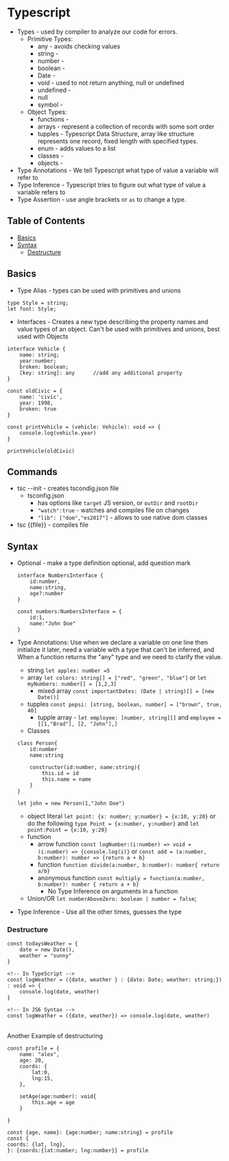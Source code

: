 # Typescript

-   Types - used by compiler to analyze our code for errors.
    -   Primitive Types:
        -   any - avoids checking values
        -   string -
        -   number -
        -   boolean -
        -   Date -
        -   void - used to not return anything, null or undefined
        -   undefined -
        -   null
        -   symbol -
    -   Object Types:
        -   functions -
        -   arrays - represent a collection of records with some sort order
        -   tupples - Typescript Data Structure, array like structure represents one record, fixed length with specified types.
        -   enum - adds values to a list
        -   classes -
        -   objects -
-   Type Annotations - We tell Typescript what type of value a variable will refer to
-   Type Inference - Typescript tries to figure out what type of value a variable refers to
-   Type Assertion - use angle brackets or `as` to change a type.

## Table of Contents

-   [Basics](#basics)
-   [Syntax](#syntax)
    -   [Destructure](#destructure)

## Basics

-   Type Alias - types can be used with primitives and unions

```
type Style = string;
let font: Style;
```

-   Interfaces - Creates a new type describing the property names and value types of an object. Can't be used with primitives and unions, best used with Objects

```
interface Vehicle {
    name: string;
    year:number;
    broken: boolean;
    [key: string]: any      //add any additional property
}

const oldCivic = {
    name: 'civic',
    year: 1998,
    broken: true
}

const printVehicle = (vehicle: Vehicle): void => {
    console.log(vehicle.year)
}

printVehicle(oldCivic)
```

## Commands

-   tsc --init - creates tscondig.json file
    -   tsconfig.json
        -   has options like `target` JS version, or `outDir` and `rootDir`
        -   `"watch":true` - watches and compiles file on changes
        -   `"lib": ["dom","es2017"]` - allows to use native dom classes
-   tsc {{file}} - compiles file

## Syntax

-   Optional - make a type definition optional, add question mark

    ```
    interface NumbersInterface {
        id:number,
        name:string,
        age?:number
    }

    const numbers:NumbersInterface = {
        id:1,
        name:"John Doe"
    }
    ```

-   Type Annotations: Use when we declare a variable on one line then initialize it later, need a variable with a type that can't be inferred, and When a function returns the "any" type and we need to clarify the value.

    -   string `let apples: number =5`
    -   array `let colors: string[] = ["red", "green", "blue"]` or `let myNumbers: number[] = [1,2,3]`
        -   mixed array `const importantDates: (Date | string)[] = [new Date()]`
    -   tupples `const pepsi: [string, boolean, number] = ["brown", true, 40]`
        -   tupple array - `let employee: [number, string][]` and `employee = [[1,"Brad"], [2, "John"],]`
    -   Classes

    ```
    class Person{
        id:number
        name:string

        constructor(id:number, name:string){
            this.id = id
            this.name = name
        }
    }

    let john = new Person(1,"John Doe")
    ```

    -   object literal `let point: {x: number; y:number} = {x:10, y:20}` or do the following `type Point = {x:number, y:number}` and `let point:Point = {x:10, y:20}`
    -   function
        -   arrow function `const logNumber:(i:number) => void = (i:number) => {console.log(i)}` or `const add = (a:number, b:number): number => {return a + b}`
        -   function `function divide(a:number, b:number): number{ return a/b}`
        -   anonymous function `const multiply = function(a:number, b:number): number { return a + b}`
            -   No Type Inference on arguments in a function
    -   Union/OR `let numberAboveZero: boolean | number = false`;

-   Type Inference - Use all the other times, guesses the type

### Destructure

```
const todaysWeather = {
    date = new Date(),
    weather = "sunny"
}

<!-- In TypeScript -->
const logWeather = ({date, weather } : {date: Date; weather: string;}) : void => {
    console.log(date, weather)
}

<!-- In JS6 Syntax -->
const logWeather = ({date, weather}) => console.log(date, weather)
```

<br>
Another Example of destructuring

```
const profile = {
    name: "alex",
    age: 20,
    coords: {
        lat:0,
        lng:15,
    },

    setAge(age:number): void{
        this.age = age
    }

}

const {age, name}: {age:number; name:string} = profile
const {
coords: {lat, lng},
}: {coords:{lat:number; lng:number}} = profile
```
